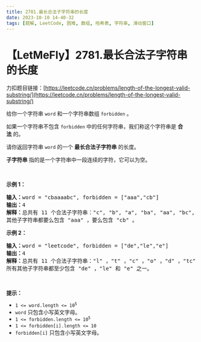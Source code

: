 ```yaml
---
title: 2781.最长合法子字符串的长度
date: 2023-10-10 14-40-32
tags: [题解, LeetCode, 困难, 数组, 哈希表, 字符串, 滑动窗口]
---
```


# 【LetMeFly】2781.最长合法子字符串的长度

力扣题目链接：[https://leetcode.cn/problems/length-of-the-longest-valid-substring/](https://leetcode.cn/problems/length-of-the-longest-valid-substring/)

<p>给你一个字符串&nbsp;<code>word</code>&nbsp;和一个字符串数组&nbsp;<code>forbidden</code>&nbsp;。</p>

<p>如果一个字符串不包含&nbsp;<code>forbidden</code>&nbsp;中的任何字符串，我们称这个字符串是&nbsp;<strong>合法</strong>&nbsp;的。</p>

<p>请你返回字符串 <code>word</code>&nbsp;的一个 <strong>最长合法子字符串</strong>&nbsp;的长度。</p>

<p><strong>子字符串</strong> 指的是一个字符串中一段连续的字符，它可以为空。</p>

<p>&nbsp;</p>

<p><strong>示例 1：</strong></p>

<pre>
<b>输入：</b>word = "cbaaaabc", forbidden = ["aaa","cb"]
<b>输出：</b>4
<b>解释：</b>总共有 11 个合法子字符串："c", "b", "a", "ba", "aa", "bc", "baa", "aab", "ab", "abc" 和 "aabc"。最长合法子字符串的长度为 4 。
其他子字符串都要么包含 "aaa" ，要么包含 "cb" 。</pre>

<p><strong>示例 2：</strong></p>

<pre>
<b>输入：</b>word = "leetcode", forbidden = ["de","le","e"]
<strong>输出：</strong>4
<b>解释：</b>总共有 11 个合法子字符串："l" ，"t" ，"c" ，"o" ，"d" ，"tc" ，"co" ，"od" ，"tco" ，"cod" 和 "tcod" 。最长合法子字符串的长度为 4 。
所有其他子字符串都至少包含 "de" ，"le" 和 "e" 之一。
</pre>

<p>&nbsp;</p>

<p><strong>提示：</strong></p>

<ul>
	<li><code>1 &lt;= word.length &lt;= 10<sup>5</sup></code></li>
	<li><code>word</code>&nbsp;只包含小写英文字母。</li>
	<li><code>1 &lt;= forbidden.length &lt;= 10<sup>5</sup></code></li>
	<li><code>1 &lt;= forbidden[i].length &lt;= 10</code></li>
	<li><code>forbidden[i]</code>&nbsp;只包含小写英文字母。</li>
</ul>


    